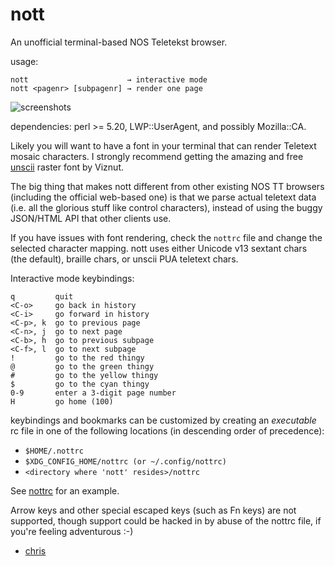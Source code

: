 # nott

An unofficial terminal-based NOS Teletekst browser.

usage:

    nott                      → interactive mode
    nott <pagenr> [subpagenr] → render one page

![screenshots](scr.png)

dependencies: perl >= 5.20, LWP::UserAgent, and possibly Mozilla::CA.

Likely you will want to have a font in your terminal that can render Teletext
mosaic characters. I strongly recommend getting the amazing and free
[unscii](http://viznut.fi/unscii/) raster font by Viznut.

The big thing that makes nott different from other existing NOS TT browsers
(including the official web-based one) is that we parse actual teletext
data (i.e. all the glorious stuff like control characters), instead of
using the buggy JSON/HTML API that other clients use.

If you have issues with font rendering, check the `nottrc` file and
change the selected character mapping. nott uses either Unicode v13
sextant chars (the default), braille chars, or unscii PUA teletext
chars.

Interactive mode keybindings:

    q         quit
    <C-o>     go back in history
    <C-i>     go forward in history
    <C-p>, k  go to previous page
    <C-n>, j  go to next page
    <C-b>, h  go to previous subpage
    <C-f>, l  go to next subpage
    !         go to the red thingy
    @         go to the green thingy
    #         go to the yellow thingy
    $         go to the cyan thingy
    0-9       enter a 3-digit page number
    H         go home (100)

keybindings and bookmarks can be customized by creating an *executable*
rc file in one of the following locations (in descending order of
precedence):

- `$HOME/.nottrc`
- `$XDG_CONFIG_HOME/nottrc (or ~/.config/nottrc)`
- `<directory where 'nott' resides>/nottrc`

See [nottrc](./nottrc) for an example.

Arrow keys and other special escaped keys (such as Fn keys) are not
supported, though support could be hacked in by abuse of the nottrc
file, if you're feeling adventurous :-)

- [chris](https://cjsmeele.nl)
